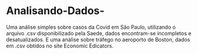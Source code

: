 # Analisando-Dados-
Uma análise simples sobre casos da Covid em São Paulo, utilizando o arquivo .csv disponibilizado pela Saede, dados encontram-se incompletos e desatualizados. E uma análise sobre tráfego no aeroporto de Boston, dados em .csv obtidos no site Economic Edicators.
